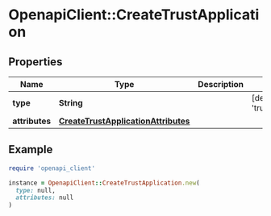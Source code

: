 # OpenapiClient::CreateTrustApplication

## Properties

| Name | Type | Description | Notes |
| ---- | ---- | ----------- | ----- |
| **type** | **String** |  | [default to &#39;trustApplication&#39;] |
| **attributes** | [**CreateTrustApplicationAttributes**](CreateTrustApplicationAttributes.md) |  |  |

## Example

```ruby
require 'openapi_client'

instance = OpenapiClient::CreateTrustApplication.new(
  type: null,
  attributes: null
)
```

